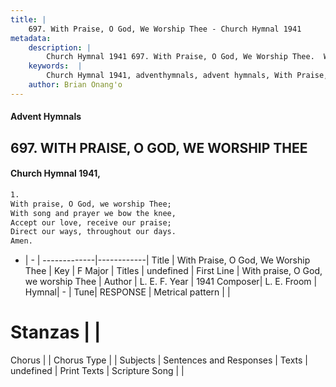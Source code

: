 ```yaml
---
title: |
    697. With Praise, O God, We Worship Thee - Church Hymnal 1941
metadata:
    description: |
        Church Hymnal 1941 697. With Praise, O God, We Worship Thee.  With praise, O God, we worship Thee;  With song and prayer we bow the knee,  Accept our love, receive our praise;  Direct our ways, throughout our days.  Amen. 
    keywords:  |
        Church Hymnal 1941, adventhymnals, advent hymnals, With Praise, O God, We Worship Thee, With praise, O God, we worship Thee. 
    author: Brian Onang'o
---
```


#### Advent Hymnals
## 697. WITH PRAISE, O GOD, WE WORSHIP THEE
####  Church Hymnal 1941,

```txt
1.
With praise, O God, we worship Thee; 
With song and prayer we bow the knee, 
Accept our love, receive our praise; 
Direct our ways, throughout our days. 
Amen.

```

- |   -  |
-------------|------------|
Title | With Praise, O God, We Worship Thee |
Key | F Major |
Titles | undefined |
First Line | With praise, O God, we worship Thee |
Author | L. E. F.
Year | 1941
Composer| L. E. Froom |
Hymnal|  - |
Tune| RESPONSE |
Metrical pattern | |
# Stanzas |  |
Chorus |  |
Chorus Type |  |
Subjects | Sentences and Responses |
Texts | undefined |
Print Texts | 
Scripture Song |  |
    
